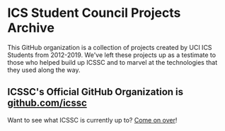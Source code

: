 # ICS Student Council Projects Archive
This GitHub organization is a collection of projects created by UCI ICS Students from 2012-2019.
We've left these projects up as a testimate to those who helped build up ICSSC and to marvel at the technologies that they used along the way.


## ICSSC's Official GitHub Organization is [github.com/icssc](https://github.com/icssc)
Want to see what ICSSC is currently up to? [Come on over](https://github.com/icssc)!
